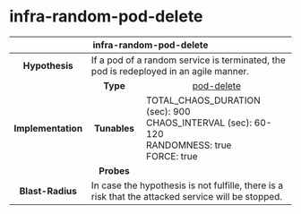 # infra-random-pod-delete

<table align="center">
<thead>
  <tr>
    <th align="center" colspan="3">infra-random-pod-delete</th>
  </tr>
</thead>
<tbody>
  <tr>
    <td align="center"><b>Hypothesis</b></td>
    <td colspan="2">If a pod of a random service is terminated, the pod is redeployed in an agile manner.<br></td>
  </tr>
  <tr>
    <td align="center" rowspan="3"><b>Implementation</b></td>
    <td align="center"><b>Type</b></td>
    <td align="center"><a href="https://litmuschaos.github.io/litmus/experiments/categories/pods/pod-delete/" target="_blank" rel="noopener noreferrer">pod-delete</a></td>
  </tr>
  <tr>
    <td align="center"><b>Tunables</b></td>
    <td>TOTAL_CHAOS_DURATION (sec): 900<br>
      CHAOS_INTERVAL (sec): 60-120<br>
      RANDOMNESS: true<br>
      FORCE: true<br></td>
  </tr>
  <tr>
    <td align=center><b>Probes</b></td>
    <td></td>
  </tr>
  <tr>
    <td align="center"><b>Blast-Radius</b></td>
    <td colspan="2">In case the hypothesis is not fulfille, there is a risk that the attacked service will be stopped.</td>
  </tr>
</tbody>
</table>